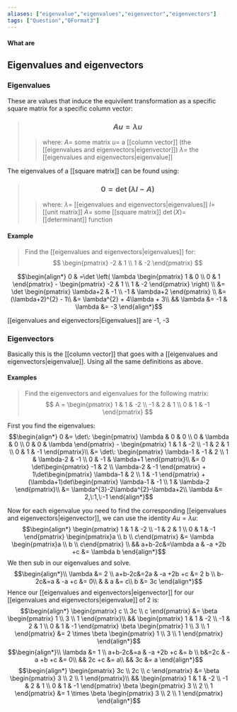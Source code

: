```yaml
---
aliases: ["eigenvalue","eigenvalues","eigenvector","eigenvectors"]
tags: ["Question","QFormat3"]
---
```


#### What are
## Eigenvalues and eigenvectors

### Eigenvalues
These are values that induce the equivilent transformation as a specific square matrix for a specific column vector: 
> ### $$ Au = \lambda u $$ 
>> where:
>> $A=$ some matrix 
>> $u=$ a [[column vector]] (the [[eigenvalues and eigenvectors|eigenvector]])
>> $\lambda=$ the [[eigenvalues and eigenvectors|eigenvalue]]

The eigenvalues of a [[square matrix]] can be found using:
> ### $$ 0 = \det ( \lambda I - A) $$ 
>> where:
>> $\lambda=$ [[eigenvalues and eigenvectors|eigenvalues]] 
>> $I=$ [[unit matrix]]
>> $A=$ some [[square matrix]]
>> $\det(X)=$ [[determinant]] function

#### Example
> Find the [[eigenvalues and eigenvectors|eigenvalues]] for:
> $$ \begin{pmatrix} -2 & 1 \\ 1 & -2 \end{pmatrix} $$

$$\begin{align*}
0 & =\det \left( \lambda \begin{pmatrix} 1 & 0 \\ 0 & 1 \end{pmatrix} - \begin{pmatrix} -2 & 1 \\ 1 & -2 \end{pmatrix} \right) \\
&= \det \begin{pmatrix} \lambda+2 & -1 \\ -1 & \lambda+2 \end{pmatrix} \\
&= (\lambda+2)^{2} - 1\\
&= \lambda^{2} + 4\lambda + 3\\
&& \lambda &= -1 & \lambda &= -3
\end{align*}$$

[[eigenvalues and eigenvectors|Eigenvalues]] are -1, -3

### Eigenvectors
Basically this is the [[column vector]] that goes with a [[eigenvalues and eigenvectors|eigenvalue]]. Using all the same definitions as above.

#### Examples
> Find the eigenvectors and eigenvalues for the following matrix:
> $$ A = \begin{pmatrix} 1 & 1 & -2 \\ -1 & 2 & 1 \\ 0 & 1 & -1 \end{pmatrix} $$

First you find the eigenvalues:
$$\begin{align*}
0 &= \det\: \begin{pmatrix} \lambda & 0 & 0 \\ 0 & \lambda & 0 \\ 0 & 0 & \lambda \end{pmatrix} - \begin{pmatrix} 1 & 1 & -2 \\ -1 & 2 & 1 \\ 0 & 1 & -1 \end{pmatrix}\\
&= \det\:  \begin{pmatrix} \lambda-1 & -1 & 2 \\ 1 & \lambda-2 & -1 \\ 0 & -1 & \lambda+1 \end{pmatrix}\\
&= 0 \det\begin{pmatrix} -1 & 2 \\ \lambda-2 & -1 \end{pmatrix} + 1\det\begin{pmatrix} \lambda-1 & 2 \\ 1 & -1 \end{pmatrix} + (\lambda+1)det\begin{pmatrix} \lambda-1 & -1 \\ 1 & \lambda-2 \end{pmatrix}\\
&= \lambda^{3}-2\lambda^{2}-\lambda+2\\
\lambda &= 2,\:1,\:-1
\end{align*}$$

Now for each eigenvalue you need to find the corresponding [[eigenvalues and eigenvectors|eigenvector]], we can use the identity $Au = \lambda u$:
$$\begin{align*}
\begin{pmatrix} 1 & 1 & -2 \\ -1 & 2 & 1 \\ 0 & 1 & -1 \end{pmatrix} \begin{pmatrix}a  \\ b \\ c\end{pmatrix} &= \lambda \begin{pmatrix}a \\ b \\ c\end{pmatrix} \\
&& a+b-2c&=\lambda a & -a +2b +c &= \lambda b
\end{align*}$$
We then sub in our eigenvalues and solve.
$$\begin{align*}\\
 \lambda &= 2 \\
a+b-2c&=2a & -a +2b +c &= 2 b \\
b-2c&=a & -a  +c &= 0\\
& & a &= c\\
b &= 3c
\end{align*}$$
Hence our [[eigenvalues and eigenvectors|eigenvector]] for our [[eigenvalues and eigenvectors|eigenvalue]] of 2 is:
$$\begin{align*}
\begin{pmatrix} c \\ 3c \\ c \end{pmatrix} &= \beta \begin{pmatrix} 1 \\ 3 \\ 1 \end{pmatrix}\\
&&  \begin{pmatrix} 1 & 1 & -2 \\ -1 & 2 & 1 \\ 0 & 1 & -1 \end{pmatrix} \beta \begin{pmatrix} 1 \\ 3 \\ 1 \end{pmatrix} &= 2 \times \beta \begin{pmatrix} 1 \\ 3 \\ 1 \end{pmatrix}
\end{align*}$$
$$\begin{align*}\\
 \lambda &= 1 \\
a+b-2c&=a & -a +2b +c &= b \\
b&=2c & -a +b +c &= 0\\
&& 2c +c &= a\\
&& 3c &= a
\end{align*}$$
$$\begin{align*}
\begin{pmatrix} 3c \\ 2c \\ c \end{pmatrix} &= \beta \begin{pmatrix} 3 \\ 2 \\ 1 \end{pmatrix}\\
&&  \begin{pmatrix} 1 & 1 & -2 \\ -1 & 2 & 1 \\ 0 & 1 & -1 \end{pmatrix} \beta \begin{pmatrix} 3 \\ 2 \\ 1 \end{pmatrix} &= 1 \times \beta \begin{pmatrix} 3 \\ 2 \\ 1 \end{pmatrix}
\end{align*}$$
